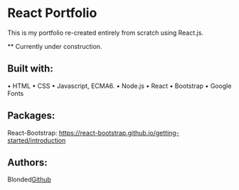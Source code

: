# React Portfolio

This is my portfolio re-created entirely from scratch using React.js.

** Currently under construction.


## Built with:
• HTML
• CSS
• Javascript, ECMA6.
• Node.js
• React
• Bootstrap
• Google Fonts

## Packages:
React-Bootstrap:
https://react-bootstrap.github.io/getting-started/introduction


## Authors:
Blonded[Github](https://github.com/Blonded)